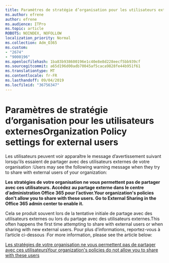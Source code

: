 ```yaml
---
title: Paramètres de stratégie d’organisation pour les utilisateurs externes
ms.author: efrene
author: efrene
ms.audience: ITPro
ms.topic: article
ROBOTS: NOINDEX, NOFOLLOW
localization_priority: Normal
ms.collection: Adm_O365
ms.custom:
- "2674"
- "9000196"
ms.openlocfilehash: 1ba83b938600196e1c40e8e8d228eecf5bb939cf
ms.sourcegitcommit: a65d196d00adb70045af5caca9828fe44b951f61
ms.translationtype: MT
ms.contentlocale: fr-FR
ms.lasthandoff: 09/04/2019
ms.locfileid: "36756347"
---
```

# <a name="organization-policy-settings-for-external-users"></a><span data-ttu-id="fa5f1-102">Paramètres de stratégie d’organisation pour les utilisateurs externes</span><span class="sxs-lookup"><span data-stu-id="fa5f1-102">Organization Policy settings for external users</span></span>

<span data-ttu-id="fa5f1-103">Les utilisateurs peuvent voir apparaître le message d’avertissement suivant lorsqu’ils essaient de partager avec des utilisateurs externes de votre organisation :</span><span class="sxs-lookup"><span data-stu-id="fa5f1-103">Users may see the following warning message when they try to share with external users of your organization:</span></span> 

   <span data-ttu-id="fa5f1-104">**Les stratégies de votre organisation ne vous permettent pas de partager avec ces utilisateurs. Accédez au partage externe dans le centre d’administration Office 365 pour l’activer.**</span><span class="sxs-lookup"><span data-stu-id="fa5f1-104">**Your organization's policies don't allow you to share with these users. Go to External Sharing in the Office 365 admin center to enable it.**</span></span> 

<span data-ttu-id="fa5f1-105">Cela se produit souvent lors de la tentative initiale de partage avec des utilisateurs externes ou lors du partage avec des utilisateurs externes.</span><span class="sxs-lookup"><span data-stu-id="fa5f1-105">This often happens the first time attempting to share with external users or when sharing with new external users.</span></span> <span data-ttu-id="fa5f1-106">Pour plus d’informations, reportez-vous à l’article ci-dessous :</span><span class="sxs-lookup"><span data-stu-id="fa5f1-106">For more information, please see the article below:</span></span>

[<span data-ttu-id="fa5f1-107">Les stratégies de votre organisation ne vous permettent pas de partager avec ces utilisateurs</span><span class="sxs-lookup"><span data-stu-id="fa5f1-107">Your organization's policies do not allow you to share with these users</span></span>](https://docs.microsoft.com/sharepoint/support/administration/organization-policies-do-not-allow-you-to-share-with-users-error)






